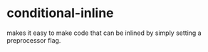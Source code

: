 # conditional-inline

makes it easy to make code that can be inlined by simply setting a preprocessor flag.
